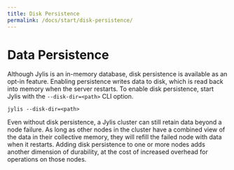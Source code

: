 ```yaml
---
title: Disk Persistence
permalink: /docs/start/disk-persistence/
---
```


# Data Persistence

Although Jylis is an in-memory database, disk persistence is available as an opt-in feature. Enabling persistence writes data to disk, which is read back into memory when the server restarts. To enable disk persistence, start Jylis with the `--disk-dir=<path>` CLI option.

```text
jylis --disk-dir=<path>
```

Even without disk persistence, a Jylis cluster can still retain data beyond a node failure. As long as other nodes in the cluster have a combined view of the data in their collective memory, they will refill the failed node with data when it restarts. Adding disk persistence to one or more nodes adds another dimension of durability, at the cost of increased overhead for operations on those nodes.
